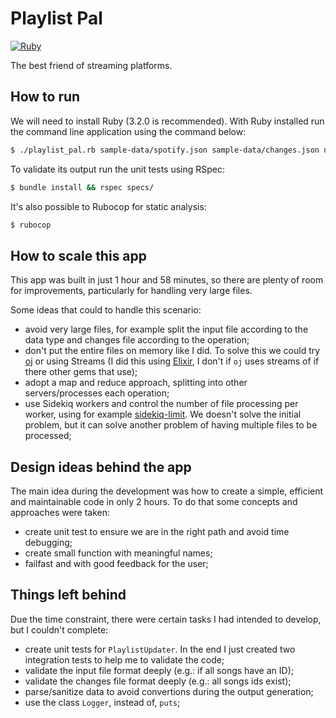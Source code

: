 # Playlist Pal
[![Ruby][Ruby-icon]][Ruby-url]

The best friend of streaming platforms.


## How to run

We will need to install Ruby (3.2.0 is recommended). With Ruby installed run the command line application using the command below:

```sh
$ ./playlist_pal.rb sample-data/spotify.json sample-data/changes.json new_spotify.json
```

To validate its output run the unit tests using RSpec:

```sh
$ bundle install && rspec specs/
```

It's also possible to Rubocop for static analysis:

```sh
$ rubocop
```

## How to scale this app

This app was built in just 1 hour and 58 minutes, so there are plenty of room for improvements, particularly for handling very large files.

Some ideas that could to handle this scenario:

* avoid very large files, for example split the input file according to the data type and changes file according to the operation;
* don't put the entire files on memory like I did. To solve this we could try [oj](https://github.com/ohler55/oj) or using Streams (I did this using [Elixir](https://github.com/FabricioFFC/geolocation-service/blob/main/lib/import_service/producer.ex#L16), I don't if `oj` uses streams of if there other gems that use);
* adopt a map and reduce approach, splitting into other servers/processes each operation;
* use Sidekiq workers and control the number of file processing per worker, using for example [sidekiq-limit](https://github.com/deanpcmad/sidekiq-limit_fetch). We doesn't solve the initial problem, but it can solve another problem of having multiple files to be processed;

## Design ideas behind the app

The main idea during the development was how to create a simple, efficient and maintainable code in only 2 hours. To do that some concepts and approaches were taken:

* create unit test to ensure we are in the right path and avoid time debugging;
* create small function with meaningful names;
* failfast and with good feedback for the user;


## Things left behind

Due the time constraint, there were certain tasks I had intended to develop, but I couldn't complete:

* create unit tests for `PlaylistUpdater`. In the end I just created two integration tests to help me to validate the code;
* validate the input file format deeply (e.g.: if all songs have an ID);
* validate the changes file format deeply (e.g.: all songs ids exist);
* parse/sanitize data to avoid convertions during the output generation;
* use the class `Logger`, instead of, `puts`;

<!-- MARKDOWN LINKS & IMAGES -->
<!-- https://www.markdownguide.org/basic-syntax/#reference-style-links -->
[Ruby-icon]: https://img.shields.io/badge/ruby-%23CC342D.svg?style=for-the-badge&logo=ruby&logoColor=white
[Ruby-url]: https://ruby-lang.org
